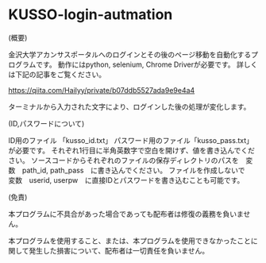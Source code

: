 # KUSSO-login-autmation

(概要)

金沢大学アカンサスポータルへのログインとその後のページ移動を自動化するプログラムです。
動作にはpython, selenium, Chrome Driverが必要です。 
詳しくは下記の記事をご覧ください。

https://qiita.com/Hailyy/private/b07ddb5527ada9e9e4a4

ターミナルから入力された文字により、ログインした後の処理が変化します。


(ID,パスワードについて)

ID用のファイル 「kusso_id.txt」
パスワード用のファイル「kusso_pass.txt」が必要です。
それぞれ1行目に半角英数字で空白を開けず、値を書き込んでください。
ソースコードからそれぞれのファイルの保存ディレクトリのパスを　変数　path_id, path_pass　に書き込んでください。
ファイルを作成しないで　変数　userid, userpw　に直接IDとパスワードを書き込むことも可能です。

(免責)

本プログラムに不具合があった場合であっても配布者は修復の義務を負いません。

本プログラムを使用すること、または、本プログラムを使用できなかったことに関して発生した損害について、配布者は一切責任を負いません。
